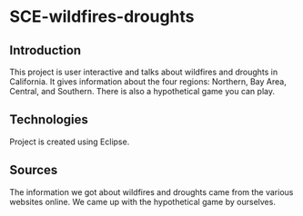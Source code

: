 # SCE-wildfires-droughts
## Introduction
This project is user interactive and talks about wildfires and droughts in California. It gives information about the four regions: Northern, Bay Area, Central, and Southern. There is also a hypothetical game you can play.
## Technologies
Project is created using Eclipse.
## Sources
The information we got about wildfires and droughts came from the various websites online. We came up with the hypothetical game by ourselves.
